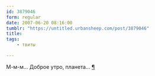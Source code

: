 ```yaml
---
id: 3879046
form: regular
date: 2007-06-20 08:16:00
tumblr: "https://untitled.urbansheep.com/post/3879046"
title:
tags:
    - твиты

---
```


<p>М-м-м… Доброе утро, планета… <a href="http://twitter.com/urbansheep/statuses/112449512">¶</a></p>

